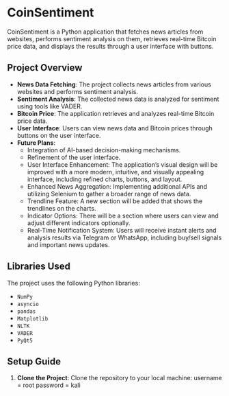 # CoinSentiment

CoinSentiment is a Python application that fetches news articles from websites, performs sentiment analysis on them, 
retrieves real-time Bitcoin price data, and displays the results through a user interface with buttons.

## Project Overview

- **News Data Fetching**: The project collects news articles from various websites and performs sentiment analysis.
- **Sentiment Analysis**: The collected news data is analyzed for sentiment using tools like VADER.
- **Bitcoin Price**: The application retrieves and analyzes real-time Bitcoin price data.
- **User Interface**: Users can view news data and Bitcoin prices through buttons on the user interface.
- **Future Plans**:
  - Integration of AI-based decision-making mechanisms.
  - Refinement of the user interface.
  - User Interface Enhancement: The application’s visual design will be improved with a more modern, intuitive, and visually appealing interface, including refined charts, buttons, and layout.
  - Enhanced News Aggregation: Implementing additional APIs and utilizing Selenium to gather a broader range of news data.
  - Trendline Feature: A new section will be added that shows the trendlines on the charts.
  - Indicator Options: There will be a section where users can view and adjust different indicators optionally.
  - Real-Time Notification System: Users will receive instant alerts and analysis results via Telegram or WhatsApp, including buy/sell signals and important news updates.
    
## Libraries Used

The project uses the following Python libraries:
- `NumPy`
- `asyncio`
- `pandas`
- `Matplotlib`
- `NLTK`
- `VADER`
- `PyQt5`

## Setup Guide

1. **Clone the Project**:
   Clone the repository to your local machine:
   username = root
   password = kali
